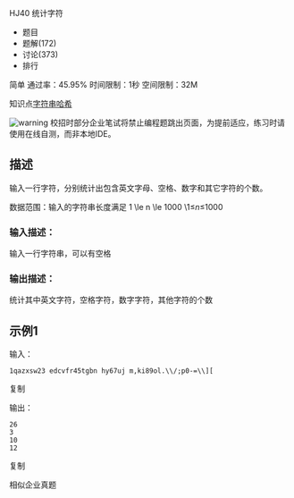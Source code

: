 HJ40 统计字符







- 题目
- 题解(172)
- 讨论(373)
- 排行

简单 通过率：45.95% 时间限制：1秒 空间限制：32M

知识点[字符串](https://www.nowcoder.com/exam/oj/ta?tpId=37?tag=579)[哈希](https://www.nowcoder.com/exam/oj/ta?tpId=37?tag=585)

![warning](https://static.nowcoder.com/fe/file/images/web/ta/warning.png) 校招时部分企业笔试将禁止编程题跳出页面，为提前适应，练习时请使用在线自测，而非本地IDE。

## 描述

输入一行字符，分别统计出包含英文字母、空格、数字和其它字符的个数。

数据范围：输入的字符串长度满足 1 \le n \le 1000 \1≤*n*≤1000 

### 输入描述：

输入一行字符串，可以有空格

### 输出描述：

统计其中英文字符，空格字符，数字字符，其他字符的个数

## 示例1

输入：

```
1qazxsw23 edcvfr45tgbn hy67uj m,ki89ol.\\/;p0-=\\][
```

复制

输出：

```
26
3
10
12
```

复制

相似企业真题